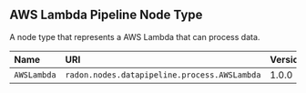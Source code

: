 ## AWS Lambda Pipeline Node Type

A node type that represents a AWS Lambda that can process data.

| Name | URI | Version | Derived From |
|:---- |:--- |:------- |:------------ |
| `AWSLambda` | `radon.nodes.datapipeline.process.AWSLambda` | 1.0.0 | `radon.nodes.datapipeline.process.FaaSFunction` |
